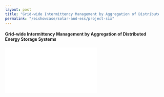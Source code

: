 ```yaml
---
layout: post
title: "Grid-wide Intermittency Management by Aggregation of Distributed Energy Storage Systems"
permalink: "/eishowcase/solar-and-ess/project-six"
---
```

#### Grid-wide Intermittency Management by Aggregation of Distributed Energy Storage Systems

<div class="showcase-embed-container">
	<embed type="application/pdf" src="/files/showcase/solar_ess_06.pdf#view=FitH">
</div>
